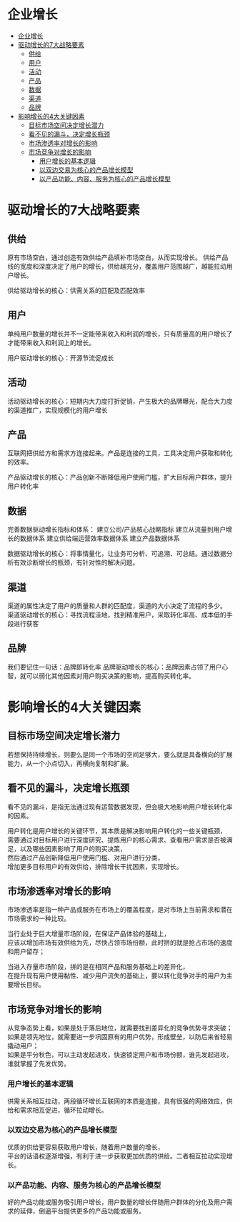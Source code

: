 # 企业增长

   * [企业增长](#企业增长)
   * [驱动增长的7大战略要素](#驱动增长的7大战略要素)
      * [供给](#供给)
      * [用户](#用户)
      * [活动](#活动)
      * [产品](#产品)
      * [数据](#数据)
      * [渠道](#渠道)
      * [品牌](#品牌)
   * [影响增长的4大关键因素](#影响增长的4大关键因素)
      * [目标市场空间决定增长潜力](#目标市场空间决定增长潜力)
      * [看不见的漏斗，决定增长瓶颈](#看不见的漏斗决定增长瓶颈)
      * [市场渗透率对增长的影响](#市场渗透率对增长的影响)
      * [市场竞争对增长的影响](#市场竞争对增长的影响)
         * [用户增长的基本逻辑](#用户增长的基本逻辑)
         * [以双边交易为核心的产品增长模型](#以双边交易为核心的产品增长模型)
         * [以产品功能、内容、服务为核心的产品增长模型](#以产品功能内容服务为核心的产品增长模型)

# 驱动增长的7大战略要素

## 供给

原有市场空白，通过创造有效供给产品填补市场空白，从而实现增长。
供给产品线的宽度和深度决定了用户的增长，供给越充分，覆盖用户范围越广，越能拉动用户增长。

供给驱动增长的核心：供需关系的匹配及匹配效率

## 用户
单纯用户数量的增长并不一定能带来收入和利润的增长，只有质量高的用户增长了才能带来收入和利润上的增长。

用户驱动增长的核心：开源节流促成长

## 活动
活动驱动增长的核心：短期内大力度打折促销，产生极大的品牌曝光，配合大力度的渠道推广，实现规模化的用户增长

## 产品
互联网把供给方和需求方连接起来。产品是连接的工具，工具决定用户获取和转化的效率。

产品驱动增长的核心：产品创新不断降低用户使用门槛，扩大目标用户群体，提升用户转化率

## 数据
完善数据驱动增长指标和体系：
建立公司/产品核心战略指标
建立从流量到用户增长的数据体系
建立供给端运营效率数据体系
建立产品数据体系

数据驱动增长的核心：将事情量化，让业务可分析、可追溯、可总结。通过数据分析有效诊断增长的瓶颈，有针对性的解决问题。

## 渠道
渠道的属性决定了用户的质量和人群的匹配度，渠道的大小决定了流程的多少。  
渠道驱动增长的核心：寻找流程洼地，找到精准用户，采取转化率高、成本低的手段进行获客

## 品牌
我们要记住一句话：品牌即转化率
品牌驱动增长的核心：品牌因素占领了用户心智，就可以弱化其他因素对用户购买决策的影响，提高购买转化率。

# 影响增长的4大关键因素
## 目标市场空间决定增长潜力
若想保持持续增长，则要么是同一个市场的空间足够大，要么就是具备横向的扩展能力，从一个小点切入，再横向复制和扩展。

## 看不见的漏斗，决定增长瓶颈
看不见的漏斗，是指无法通过现有运营数据发现，但会极大地影响用户增长转化率的因素。

用户转化是用户增长的关键环节，其本质是解决影响用户转化的一些关键瓶颈，  
需要通过对目标用户进行深度研究、提炼用户的核心需求、查看用户需求是否被满足，以及哪些因素影响了用户的购买决策，  
然后通过产品创新降低用户使用门槛、对用户进行分类，  
增加更多目标用户的有效供给，排除增长干扰因素，实现增长。

## 市场渗透率对增长的影响
市场渗透率是指一种产品或服务在市场上的覆盖程度，是对市场上当前需求和潜在市场需求的一种比较。

当行业处于巨大增量市场阶段，在保证产品体验的基础上，  
应该以增加市场有效供给为先，尽快占领市场份额，此时拼的就是抢占市场的速度和用户留存； 

当进入存量市场阶段，拼的是在相同产品和服务基础上的差异化，  
在提升现有用户使用黏性、减少用户流失的基础上，要以转化竞争对手的用户为主要增长目标。

## 市场竞争对增长的影响
从竞争态势上看，如果是处于落后地位，就需要找到差异化的竞争优势寻求突破；  
如果是领先地位，就需要进一步巩固原有的用户优势，形成壁垒，以防后来省轻易撬动用户；  
如果是平分秋色，可以主动发起进攻，快速锁定用户和市场份额，谁先发起进攻，谁就掌握了先发优势。

### 用户增长的基本逻辑
供需关系相互拉动，两段循环增长互联网的本质是连接，具有很强的网络效应，供给和需求相互促进，循环拉动增长。

### 以双边交易为核心的产品增长模型
优质的供给更容易获取用户增长，随着用户数量的增长，  
平台的话语权逐渐增强，有利于进一步获取更加优质的供给。二者相互拉动实现增长。

### 以产品功能、内容、服务为核心的产品增长模型
好的产品功能或服务吸引用户增长，用户数量的增长伴随用户群体的分化及用户需求的延伸，倒逼平台提供更多的产品功能或服务。